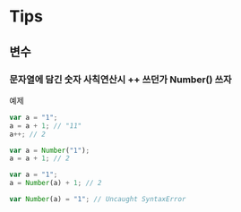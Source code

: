 # Tips

## 변수

### 문자열에 담긴 숫자 사칙연산시 ++ 쓰던가 Number() 쓰자

예제
```js
var a = "1";
a = a + 1; // "11"
a++; // 2
```
```js
var a = Number("1");
a = a + 1; // 2
```
```js
var a = "1";
a = Number(a) + 1; // 2
```
```js
var Number(a) = "1"; // Uncaught SyntaxError
```